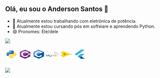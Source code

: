 ## Olá, eu sou o Anderson Santos 👋

- 🔭 Atualmente estou trabalhando com eletrônica de potência.
- 🌱 Atualmente estou cursando pós em software e aprendendo Python.
- 😄 Pronomes: Ele/dele

<!-- ![Anurag's GitHub stats](https://github-readme-stats.vercel.app/api?username=andersonmdsantos)](https://github.com/andersonmdsantos/github-readme-stats)-->
<!-- ![Anurag's GitHub stats](https://github-readme-stats.vercel.app/api?username=andersonmdsantos&show_icons=true&theme=tokyonight)-->

<picture>
  <source
    srcset="https://github-readme-stats.vercel.app/api?username=andersonmdsantos&show_icons=true&theme=tokyonight&locale=pt-br"
    media="(prefers-color-scheme: dark)"
  />
  <source
    srcset="https://github-readme-stats.vercel.app/api?username=andersonmdsantos&show_icons=true"
    media="(prefers-color-scheme: dark)"
  />
  <img src="https://github-readme-stats.vercel.app/api?username=andersonmdsantos&show_icons=true" />  
</picture>

<!--![Top Langs](https://github-readme-stats.vercel.app/api/top-langs/?username=andersonmdsantos&layout=compact&locale=pt-br)-->

<div style="display: inline_block"><br>
  <img align="center" alt="Anderson-Python"  height="30" width="40" src="https://raw.githubusercontent.com/devicons/devicon/master/icons/python/python-original.svg">
  <img align="center" alt="Anderson-Csharp"  height="30" width="40" src="https://raw.githubusercontent.com/devicons/devicon/master/icons/csharp/csharp-original.svg">
  <img align="center" alt="Anderson-C"       height="30" width="40" src="https://raw.githubusercontent.com/devicons/devicon/master/icons/c/c-original.svg">
  <img align="center" alt="Anderson-MySQL"   height="30" width="40" src="https://raw.githubusercontent.com/devicons/devicon/master/icons/mysql/mysql-original-wordmark.svg">
  <img align="center" alt="Anderson-Labview" height="30" width="40" src="https://raw.githubusercontent.com/devicons/devicon/master/icons/labview/labview-original.svg">
  <img align="center" alt="Anderson-Flutter" height="30" width="40" src="https://raw.githubusercontent.com/devicons/devicon/master/icons/flutter/flutter-original.svg">
</div>

##

<div> 
  <a href=" https://www.linkedin.com/in/anderson-m-s/" target="_blank"><img src="https://img.shields.io/badge/-LinkedIn-%230077B5?style=for-the-badge&logo=linkedin&logoColor=white" target="_blank"></a> 
</div>
